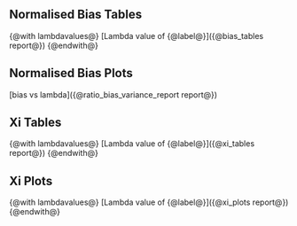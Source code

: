
Normalised Bias Tables
----------------------
{@with lambdavalues@}
[Lambda value of {@label@}]({@bias_tables report@})
{@endwith@}

Normalised Bias Plots
---------------------
[bias vs lambda]({@ratio_bias_variance_report report@})


Xi Tables
---------
{@with lambdavalues@}
[Lambda value of {@label@}]({@xi_tables report@})
{@endwith@}

Xi Plots
--------
{@with lambdavalues@}
[Lambda value of {@label@}]({@xi_plots report@})
{@endwith@}